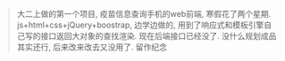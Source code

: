 > 大二上做的第一个项目, 疫苗信息查询手机的web前端, 寒假花了两个星期. js+html+css+jQuery+boostrap, 边学边做的, 用到了响应式和模板引擎自己写的接口返回大对象的查找渲染. 现在后端接口已经没了.
没什么规划成品其实还行, 后来改来改去又没用了. 留作纪念
